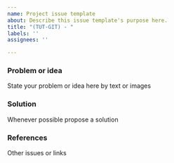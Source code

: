 ```yaml
---
name: Project issue template
about: Describe this issue template's purpose here.
title: "(TUT-GIT) - "
labels: ''
assignees: ''

---
```


### Problem or idea
State your problem or idea here by text or images

### Solution
Whenever possible propose a solution

### References
Other issues or links
